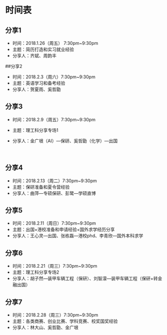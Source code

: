 # 时间表

## 分享1
- 时间：2018.1.26（周五）  7:30pm~9:30pm
- 主题：简历打造和实习就业经验
- 分享人：齐斌、周韵丰

##分享2

- 时间：2018.2.3（周六）7:30pm~9:30pm
- 主题：英语学习和备考经验
- 分享人：贺夏雨、奚哲勖

##  分享3

- 时间：2018.2.9（周五）7:30pm~9:30pm

- 主题：理工科分享专场1

- 分享人：金广垠（AI）—保研、奚哲勖（化学）—出国

  ​

## 分享4

- 时间：2018.2.13（周二）7:30pm~9:30pm
- 主题：保研准备和夏令营经验
- 分享人：曲萍—专硕保研、彭鹭—学硕直博

## 分享5

- 时间：2018.2.11（周日）7:30pm~9:30pm
- 主题：出国+港校准备和申请经验+国外求学经历分享
- 分享人：王心灵—出国、张栋磊—港校phd、李青欣—国外本科求学

## 分享6

- 时间：2018.2.21（周三）7:30pm~9:30pm
- 主题：理工科分享专场2
- 分享人：胡子然—装甲车辆工程（保研）、刘智濛—装甲车辆工程（保研+转金融出国）

## 分享7

- 时间：2018.2.28（周三）7:30pm~9:30pm
- 主题：各类商赛、创业比赛、学科竞赛、校奖国奖经验
- 分享人：林大山、奚哲勖、金广垠

